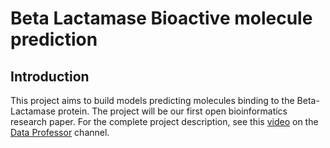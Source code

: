 # Beta Lactamase Bioactive molecule prediction

## Introduction
This project aims to build models predicting molecules binding to the Beta-Lactamase protein. The project will be our first open bioinformatics research paper. For the complete project description, see this [video](https://www.youtube.com/watch?v=_GtEgiWWyK4) on the [Data Professor](https://www.youtube.com/channel/UCV8e2g4IWQqK71bbzGDEI4Q) channel.
